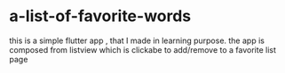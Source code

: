 # a-list-of-favorite-words
this is a simple flutter app , that I made in learning purpose.
the app is composed from listview which is clickabe to add/remove to a favorite list page
